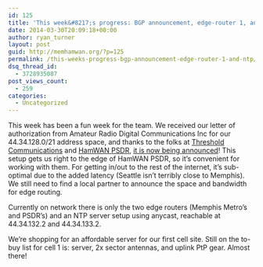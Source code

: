 ```yaml
---
id: 125
title: 'This week&#8217;s progress: BGP announcement, edge-router 1, and NTP!'
date: 2014-03-30T20:09:18+00:00
author: ryan_turner
layout: post
guid: http://memhamwan.org/?p=125
permalink: /this-weeks-progress-bgp-announcement-edge-router-1-and-ntp/
dsq_thread_id:
  - 3728935087
post_views_count:
  - 259
categories:
  - Uncategorized
---
```

This week has been a fun week for the team. We received our letter of authorization from Amateur Radio Digital Communications Inc for our 44.34.128.0/21 address space, and thanks to the folks at [Threshold Communications](http://thresholdcommunications.com) and [HamWAN PSDR](http://www.hamwan.org), [it is now being announced](http://bgp.he.net/net/44.34.128.0/21)! This setup gets us right to the edge of HamWAN PSDR, so it&#8217;s convenient for working with them. For getting in/out to the rest of the internet, it&#8217;s sub-optimal due to the added latency (Seattle isn&#8217;t terribly close to Memphis). We still need to find a local partner to announce the space and bandwidth for edge routing.

Currently on network there is only the two edge routers (Memphis Metro&#8217;s and PSDR&#8217;s) and an NTP server setup using anycast, reachable at 44.34.132.2 and 44.34.133.2.

We&#8217;re shopping for an affordable server for our first cell site. Still on the to-buy list for cell 1 is: server, 2x sector antennas, and uplink PtP gear. Almost there!